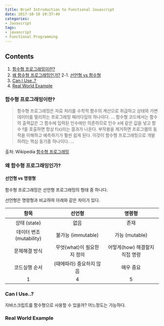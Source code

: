 ```yaml
---
title: Brief Introduction to Functional Javascript
date: 2017-10-10 19:37:49
categories:
- Javascript
tags:
- javascript
- Functional Programming
---
```


## Contents

1. [함수형 프로그래밍이란?](#함수형-프로그래밍이란)
2. [왜 함수형 프로그래밍인가?](#왜-함수형-프로그래밍인가)
    2-1. [선언형 vs 함수형](#선언형-vs-함수형) 
4. [Can I Use..?](#Can-I-Use)
5. [Real World Example](#Real-World-Example)



### 함수형 프로그래밍이란?

>함수형 프로그래밍은 자료 처리를 수학적 함수의 계산으로 취급하고 상태와 가변 데이터를 멀리하는 프로그래밍 패러다임의 하나이다.
>...
함수형 코드에서는 함수의 출력값은 그 함수에 입력된 인수에만 의존하므로 인수 x에 같은 값을 넣고 함수 f를 호출하면 항상 f(x)라는 결과가 나온다. 부작용을 제거하면 프로그램의 동작을 이해하고 예측하기가 훨씬 쉽게 된다. 이것이 함수형 프로그래밍으로 개발하려는 핵심 동기중 하나이다.
>...

출처: Wikipedia [함수형 프로그래밍](https://ko.wikipedia.org/wiki/%ED%95%A8%EC%88%98%ED%98%95_%ED%94%84%EB%A1%9C%EA%B7%B8%EB%9E%98%EB%B0%8D)

### 왜 함수형 프로그래밍인가?

#### 선언형 vs 명령형

함수형 프로그래밍은 선언형 프로그래밍의 형태 중 하나다. 

선언형은 명령형과 비교하여 아래와 같은 차이가 있다.

|항목| 선언형 | 명령형 |
|:---:|:---:|:---:|
|상태 (state)|없음|존재|
|데이터 변조(mutability)|불가능 (immutable)| 가능 (mutable) |
|문제해결 방식|무엇(what)이 필요한지 정의|어떻게(how) 해결할지 직접 명령|
|코드실행 순서|(때에따라) 중요하지 않음 | 매우 중요 |
|1|4|5|

### Can I Use..?
자바스크립트를 함수형으로 사용할 수 있을까? 어느정도는 가능하다.


### Real World Example